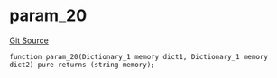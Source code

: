 # param_20
[Git Source](https://github.com/metacontract/mc/blob/c3fc2b414d37afc92bb1cf2e606b4b2bede47403/resources/devkit/api-reference/Flattened.sol)


```solidity
function param_20(Dictionary_1 memory dict1, Dictionary_1 memory dict2) pure returns (string memory);
```

